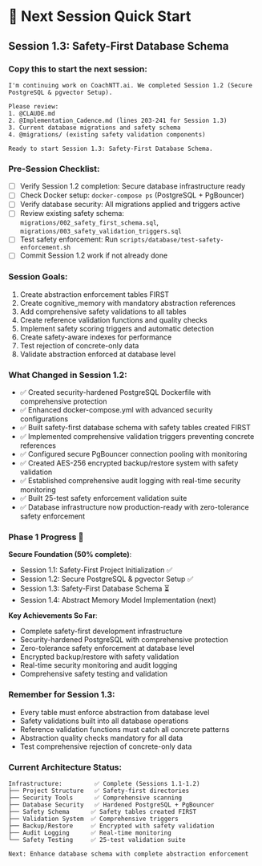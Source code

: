 # 🚀 Next Session Quick Start

## Session 1.3: Safety-First Database Schema

### Copy this to start the next session:
```
I'm continuing work on CoachNTT.ai. We completed Session 1.2 (Secure PostgreSQL & pgvector Setup).

Please review:
1. @CLAUDE.md
2. @Implementation_Cadence.md (lines 203-241 for Session 1.3)
3. Current database migrations and safety schema
4. @migrations/ (existing safety validation components)

Ready to start Session 1.3: Safety-First Database Schema.
```

### Pre-Session Checklist:
- [ ] Verify Session 1.2 completion: Secure database infrastructure ready
- [ ] Check Docker setup: `docker-compose ps` (PostgreSQL + PgBouncer)
- [ ] Verify database security: All migrations applied and triggers active
- [ ] Review existing safety schema: `migrations/002_safety_first_schema.sql`, `migrations/003_safety_validation_triggers.sql`
- [ ] Test safety enforcement: Run `scripts/database/test-safety-enforcement.sh`
- [ ] Commit Session 1.2 work if not already done

### Session Goals:
1. Create abstraction enforcement tables FIRST
2. Create cognitive_memory with mandatory abstraction references
3. Add comprehensive safety validations to all tables
4. Create reference validation functions and quality checks
5. Implement safety scoring triggers and automatic detection
6. Create safety-aware indexes for performance
7. Test rejection of concrete-only data
8. Validate abstraction enforced at database level

### What Changed in Session 1.2:
- ✅ Created security-hardened PostgreSQL Dockerfile with comprehensive protection
- ✅ Enhanced docker-compose.yml with advanced security configurations  
- ✅ Built safety-first database schema with safety tables created FIRST
- ✅ Implemented comprehensive validation triggers preventing concrete references
- ✅ Configured secure PgBouncer connection pooling with monitoring
- ✅ Created AES-256 encrypted backup/restore system with safety validation
- ✅ Established comprehensive audit logging with real-time security monitoring
- ✅ Built 25-test safety enforcement validation suite
- ✅ Database infrastructure now production-ready with zero-tolerance safety enforcement

### Phase 1 Progress 🚀
**Secure Foundation (50% complete)**:
- Session 1.1: Safety-First Project Initialization ✅
- Session 1.2: Secure PostgreSQL & pgvector Setup ✅
- Session 1.3: Safety-First Database Schema ⏳
- Session 1.4: Abstract Memory Model Implementation (next)

**Key Achievements So Far**:
- Complete safety-first development infrastructure
- Security-hardened PostgreSQL with comprehensive protection
- Zero-tolerance safety enforcement at database level
- Encrypted backup/restore with safety validation
- Real-time security monitoring and audit logging
- Comprehensive safety testing and validation

### Remember for Session 1.3:
- Every table must enforce abstraction from database level
- Safety validations built into all database operations
- Reference validation functions must catch all concrete patterns
- Abstraction quality checks mandatory for all data
- Test comprehensive rejection of concrete-only data

### Current Architecture Status:
```
Infrastructure:         ✅ Complete (Sessions 1.1-1.2)
├── Project Structure   ✅ Safety-first directories
├── Security Tools      ✅ Comprehensive scanning
├── Database Security   ✅ Hardened PostgreSQL + PgBouncer
├── Safety Schema      ✅ Safety tables created FIRST
├── Validation System  ✅ Comprehensive triggers
├── Backup/Restore     ✅ Encrypted with safety validation
├── Audit Logging      ✅ Real-time monitoring
└── Safety Testing     ✅ 25-test validation suite

Next: Enhance database schema with complete abstraction enforcement
```